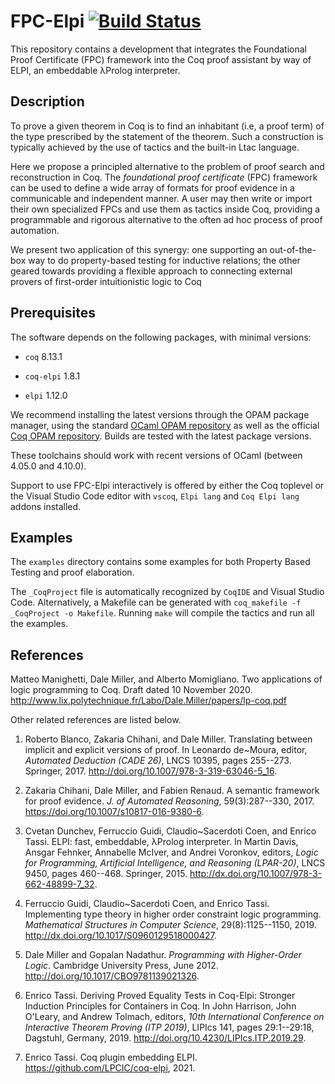 # FPC-Elpi [![Build Status](https://travis-ci.com/proofcert/fpc-elpi.svg)](https://travis-ci.com/proofcert/fpc-elpi)

This repository contains a development that integrates the Foundational Proof
Certificate (FPC) framework into the Coq proof assistant by way of ELPI, an
embeddable λProlog interpreter.

## Description

To prove a given theorem in Coq is to find an inhabitant (i.e, a proof term) of
the type prescribed by the statement of the theorem. Such a construction is
typically achieved by the use of tactics and the built-in Ltac language.

Here we propose a principled alternative to the problem of proof
search and reconstruction in Coq. The *foundational proof certificate*
(FPC) framework can be used to define a wide array of formats for
proof evidence in a communicable and independent manner. A user may
then write or import their own specialized FPCs and use them as
tactics inside Coq, providing a programmable and rigorous alternative
to the often ad hoc process of proof automation.

We present two application of this synergy: one supporting an
out-of-the-box way to do property-based testing for inductive
relations; the other geared towards providing a flexible approach to
connecting external provers of first-order intuitionistic logic to Coq

## Prerequisites

The software depends on the following packages, with minimal versions:

- `coq` 8.13.1

- `coq-elpi` 1.8.1

- `elpi` 1.12.0
 
We recommend installing the latest versions through the OPAM package manager,
using the standard [OCaml OPAM repository](https://opam.ocaml.org/) as well as
the official [Coq OPAM repository](https://coq.inria.fr/opam/released/). Builds
are tested with the latest package versions.

These toolchains should work with recent versions of OCaml (between 4.05.0 and
4.10.0).

Support to use FPC-Elpi interactively is offered by either the Coq toplevel or
the Visual Studio Code editor with `vscoq`, `Elpi lang` and `Coq Elpi lang` addons
installed.

## Examples

The `examples` directory contains some examples for both Property Based Testing
and proof elaboration.

The `_CoqProject` file is automatically recognized by `CoqIDE` and Visual Studio Code.
Alternatively, a Makefile can be generated with `coq_makefile -f _CoqProject -o Makefile`.
Running `make` will compile the tactics and run all the examples.


## References

Matteo Manighetti, Dale Miller, and Alberto Momigliano. 
Two applications of logic programming to Coq.  Draft dated 10 November 2020. 
http://www.lix.polytechnique.fr/Labo/Dale.Miller/papers/lp-coq.pdf
 

Other related references are listed below.

 1. Roberto Blanco, Zakaria Chihani, and Dale Miller.  Translating
 between implicit and explicit versions of proof.  In Leonardo
 de~Moura, editor, *Automated Deduction (CADE 26)*, LNCS 10395, pages
 255--273. Springer, 2017. http://doi.org/10.1007/978-3-319-63046-5_16. 

 2. Zakaria Chihani, Dale Miller, and Fabien Renaud.  A semantic
 framework for proof evidence.  *J. of Automated Reasoning*,
 59(3):287--330, 2017. https://doi.org/10.1007/s10817-016-9380-6.

 3. Cvetan Dunchev, Ferruccio Guidi, Claudio~Sacerdoti Coen, and
 Enrico Tassi.  ELPI: fast, embeddable, λProlog interpreter.  In
 Martin Davis, Ansgar Fehnker, Annabelle McIver, and Andrei Voronkov,
 editors, *Logic for Programming, Artificial Intelligence, and
 Reasoning (LPAR-20)*, LNCS 9450, pages
 460--468. Springer, 2015. http://dx.doi.org/10.1007/978-3-662-48899-7_32.

 4. Ferruccio Guidi, Claudio~Sacerdoti Coen, and Enrico Tassi.
 Implementing type theory in higher order constraint logic
 programming.  *Mathematical Structures in Computer Science*,
 29(8):1125--1150, 2019. http://dx.doi.org/10.1017/S0960129518000427.

 5. Dale Miller and Gopalan Nadathur.  *Programming with
 Higher-Order Logic*.  Cambridge University Press, June 2012.
  http://doi.org/10.1017/CBO9781139021326.

 6. Enrico Tassi.  Deriving Proved Equality Tests in Coq-Elpi:
 Stronger Induction Principles for Containers in Coq.  In John
 Harrison, John O'Leary, and Andrew Tolmach, editors, *10th
 International Conference on Interactive Theorem Proving (ITP 2019)*,
 LIPIcs 141, pages 29:1--29:18, Dagstuhl, Germany, 2019.
 http://doi.org/10.4230/LIPIcs.ITP.2019.29.

 7. Enrico Tassi.  Coq plugin embedding ELPI. https://github.com/LPCIC/coq-elpi, 2021.
